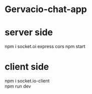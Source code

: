 # Gervacio-chat-app 

# server side
npm i socket.oi express cors 
npm start

# client side
npm i socket.io-client   
npm run dev
